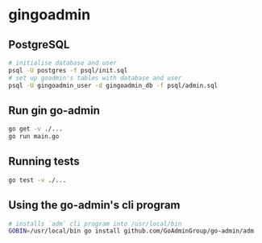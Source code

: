 # gingoadmin

## PostgreSQL

```bash
# initialise database and user
psql -U postgres -f psql/init.sql
# set up goadmin's tables with database and user
psql -U gingoadmin_user -d gingoadmin_db -f psql/admin.sql
```

## Run gin go-admin

```bash
go get -v ./...
go run main.go
```

## Running tests

```bash
go test -v ./...
```

## Using the go-admin's cli program

```bash
# installs `adm` cli program into /usr/local/bin
GOBIN=/usr/local/bin go install github.com/GoAdminGroup/go-admin/adm
```
